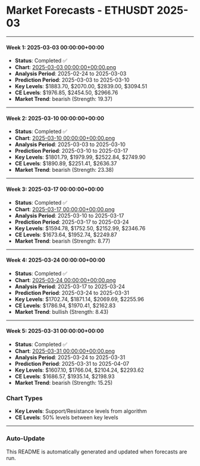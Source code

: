 # Market Forecasts - ETHUSDT 2025-03

---

#### Week 1: 2025-03-03 00:00:00+00:00
- **Status**: Completed ✅
- **Chart**: <a href="./2025-03-03 00:00:00+00:00.png">2025-03-03 00:00:00+00:00.png</a>
- **Analysis Period**: 2025-02-24 to 2025-03-03
- **Prediction Period**: 2025-03-03 to 2025-03-10
- **Key Levels**: $1883.70, $2070.00, $2839.00, $3094.51
- **CE Levels**: $1976.85, $2454.50, $2966.76
- **Market Trend**: bearish (Strength: 19.37)

---

#### Week 2: 2025-03-10 00:00:00+00:00
- **Status**: Completed ✅
- **Chart**: <a href="./2025-03-10 00:00:00+00:00.png">2025-03-10 00:00:00+00:00.png</a>
- **Analysis Period**: 2025-03-03 to 2025-03-10
- **Prediction Period**: 2025-03-10 to 2025-03-17
- **Key Levels**: $1801.79, $1979.99, $2522.84, $2749.90
- **CE Levels**: $1890.89, $2251.41, $2636.37
- **Market Trend**: bearish (Strength: 23.38)

---

#### Week 3: 2025-03-17 00:00:00+00:00
- **Status**: Completed ✅
- **Chart**: <a href="./2025-03-17 00:00:00+00:00.png">2025-03-17 00:00:00+00:00.png</a>
- **Analysis Period**: 2025-03-10 to 2025-03-17
- **Prediction Period**: 2025-03-17 to 2025-03-24
- **Key Levels**: $1594.78, $1752.50, $2152.99, $2346.76
- **CE Levels**: $1673.64, $1952.74, $2249.87
- **Market Trend**: bearish (Strength: 8.77)

---

#### Week 4: 2025-03-24 00:00:00+00:00
- **Status**: Completed ✅
- **Chart**: <a href="./2025-03-24 00:00:00+00:00.png">2025-03-24 00:00:00+00:00.png</a>
- **Analysis Period**: 2025-03-17 to 2025-03-24
- **Prediction Period**: 2025-03-24 to 2025-03-31
- **Key Levels**: $1702.74, $1871.14, $2069.69, $2255.96
- **CE Levels**: $1786.94, $1970.41, $2162.83
- **Market Trend**: bullish (Strength: 8.43)

---

#### Week 5: 2025-03-31 00:00:00+00:00
- **Status**: Completed ✅
- **Chart**: <a href="./2025-03-31 00:00:00+00:00.png">2025-03-31 00:00:00+00:00.png</a>
- **Analysis Period**: 2025-03-24 to 2025-03-31
- **Prediction Period**: 2025-03-31 to 2025-04-07
- **Key Levels**: $1607.10, $1766.04, $2104.24, $2293.62
- **CE Levels**: $1686.57, $1935.14, $2198.93
- **Market Trend**: bearish (Strength: 15.25)

### Chart Types

- **Key Levels**: Support/Resistance levels from algorithm
- **CE Levels**: 50% levels between key levels

---

### Auto-Update

This README is automatically generated and updated when forecasts are run.
